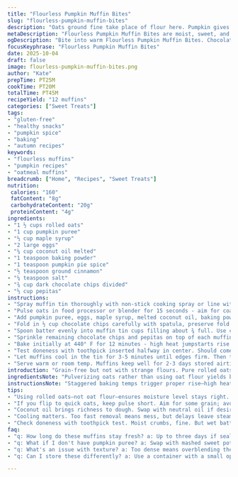 ```yaml
---
title: "Flourless Pumpkin Muffin Bites"
slug: "flourless-pumpkin-muffin-bites"
description: "Oats ground fine take place of flour here. Pumpkin gives moisture, natural sweetness, earthiness. Chocolate chips lend melty pockets, pepitas add crunch. Baking’s at high temp initially for lift, then watch toothpick test, not rigid time. Replace rolled oats with quick oats but pulse less to avoid powder. Swap pumpkin puree with sweet potato mash for subtle flavor shift. Coconut oil stands in for neutral oil adding slight richness. Blend all except mix-ins; fold gently. Batter thick but spoonable. Use cookie scoop for even portions. Sprinkle toppings for texture contrast. Muffins deepen in color, firm edges, toothpick emerges with crumbs, never wet. Rest a bit before serving. Smell of warm spices, roast pumpkin rises from oven, pepitas toast lightly on top. A practical approach guarded from overmixing or drying out."
metaDescription: "Flourless Pumpkin Muffin Bites are moist, sweet, and packed with chocolate and pepitas. A perfect treat for fall flavors."
ogDescription: "Bite into warm Flourless Pumpkin Muffin Bites. Chocolate, pepitas blend perfectly with pumpkin. Ideal for cozy autumn days."
focusKeyphrase: "Flourless Pumpkin Muffin Bites"
date: 2025-10-04
draft: false
image: flourless-pumpkin-muffin-bites.png
author: "Kate"
prepTime: PT25M
cookTime: PT20M
totalTime: PT45M
recipeYield: "12 muffins"
categories: ["Sweet Treats"]
tags:
- "gluten-free"
- "healthy snacks"
- "pumpkin spice"
- "baking"
- "autumn recipes"
keywords:
- "flourless muffins"
- "pumpkin recipes"
- "oatmeal muffins"
breadcrumb: ["Home", "Recipes", "Sweet Treats"]
nutrition: 
 calories: "160"
 fatContent: "8g"
 carbohydrateContent: "20g"
 proteinContent: "4g"
ingredients:
- "1 ½ cups rolled oats"
- "1 cup pumpkin puree"
- "⅓ cup maple syrup"
- "2 large eggs"
- "¼ cup coconut oil melted"
- "1 teaspoon baking powder"
- "1 teaspoon pumpkin pie spice"
- "½ teaspoon ground cinnamon"
- "¼ teaspoon salt"
- "¾ cup dark chocolate chips divided"
- "⅓ cup pepitas"
instructions:
- "Spray muffin tin thoroughly with non-stick cooking spray or line with silicone liners. This prevents sticking and helps muffins release without breakage."
- "Pulse oats in food processor or blender for 15 seconds - aim for coarse flour consistency, not powder. Helps batter bind without graininess or dryness."
- "Add pumpkin puree, eggs, maple syrup, melted coconut oil, baking powder, pumpkin pie spice, cinnamon, and salt. Blend just until creamy and uniform. Avoid over-blending to prevent dense or gummy muffins."
- "Fold in ½ cup chocolate chips carefully with spatula, preserve fold to maintain light texture in batter."
- "Spoon batter evenly into muffin tin cups filling about ¾ full. Use cookie scoop with squeeze handle for consistent size and speed, prevents under or overfilling which affect baking time."
- "Sprinkle remaining chocolate chips and pepitas on top of each muffin - a textural contrast, pepitas toast slightly during bake adding nutty aroma."
- "Bake initially at 440° F for 12 minutes - high heat jumpstarts rise and crust formation; reduce oven to 400° F and bake additional 8-10 minutes. Watch color shift to deep golden brown edges, muffin centers set but slightly springy to touch."
- "Test doneness with toothpick inserted halfway in center. Should come out mostly clean, slight moist crumbs ok. Wet batter on toothpick means more time needed; burnt edges with wet center means oven too hot or uneven placement."
- "Let muffins cool in the tin for 3-5 minutes until edges firm. Then transfer to wire rack. Cooling finalizes crumb texture; too quick removal leads to breakage, too long in tin traps steam making soggy bottoms."
- "Serve warm or room temp. Muffins keep well for 2-3 days stored airtight. Reheat in microwave or toaster oven for soft, melty finish."
introduction: "Grain-free but not with strange flours. Pure rolled oats, pulverized just enough. Keeps crumb moist without gums or starches. Pumpkin puree moistens the crumb, packs in flavor without added fats or sugars. Maple syrup serves sweetness and browning. Coconut oil as fat introduces subtle tropical note, easy swap for any neutral oil if needed. Eggs bind and leaven. Baking powder lifts without heaviness. Pumpkin pie spice and cinnamon - essential for autumnal warmth, skip ground cloves here to avoid bitterness. Chocolate chips mixed within and scattered atop maintain balance between sweet pockets and crunchy pepitas. Listen for tiny crackles as pepitas toast in oven. Muffin edges firm to touch but interiors should yield slightly. Toothpick test over timer—visual and tactile cues override clock. Rest muffins to finish cooking through residual heat. Practical but tasty approach for busy kitchen runs. Variations encourage using sweet potato or applesauce in place of pumpkin, or substituting sunflower seeds if nut-free mandatory. Take this as flexible, not rigid method."
ingredientsNote: "Pulverizing oats rather than using oat flour yields better crumb texture—too fine and muffins tend to get dense or dry. Rolled oats preferred but quick oats workable; reduce pulse time to keep some texture. Pumpkin puree beats canned pumpkin pie filling due to no added sugars or spices, control flavor consistency. Swapping coconut oil for avocado oil or light olive oil works for different flavor profiles. Dark chocolate chips bring richness—semi-sweet or bittersweet fine, but avoid milk chocolate if aiming for balance with earthy pumpkin. Pepitas toasted during baking add crisp, not just decoration. Baking powder crucial for lift; check freshness to prevent dead muffins. If eggs unavailable, chia or flax egg substitutes can work but adjust liquid slightly. Salt balances sweetness and heightens spices. Cooking spray or liners non-negotiable for easy muffin removal."
instructionsNote: "Staggered baking temps trigger proper rise—high heat frontloads the lift, then lowering temp avoids overbrowning outer crust while allowing interior bake-through. Watch muffin domes; subtle cracks signal just-right doneness, dry top means overbake. Toothpick test is king—moist crumbs adhere but no wet batter. Folding chocolate chips prevents overmixing batter, maintain texture lightness. Cookie scoop is double win for size consistency and speed, especially useful when batter is thick like this. Cooling stages matter: hot muffins crumble if removed immediately, but trapped steam ruins base texture if left too long in tin. Pepita and chocolate chip toppings toast and melt better if scattered on top rather than mixed in, retain crunch and sparkle. Muffins keep well, with day old better reheated for melty chocolate and soft crumb. Watch for signs muffins are done – smell and sights over time. If oven hotspots unevenly bake muff, rotate halfway. Common mistakes: overprocessing oats, overmixing batter, skipping oil melt step leading to clumps, using old baking powder killing rise."
tips:
- "Using rolled oats—not oat flour—ensures moisture level stays right. Too fine, they’ve dense crumb. Pulse just enough, coarse flour texture works better."
- "If you flip to quick oats, keep pulse short. Aim for some grain; avoid powder. If batter’s too thick, add a splash of milk or water."
- "Coconut oil brings richness to dough. Swap with neutral oil if desired. Flavors shift, but maintain moistness. Need nut-free? Use sunflower seed butter."
- "Cooling matters. Too fast removal means mess, but delays leave steam trapped. Let rest in the tin three to five minutes, then transfer."
- "Check doneness with toothpick test. Moist crumbs, fine. But wet batter? Means more baking time. If edges burn, oven too hot. Adjust temps."
faq:
- "q: How long do these muffins stay fresh? a: Up to three days if sealed airtight. Room temp fine. But refrigerate if hotter days. Or freeze—good for a month."
- "q: What if I don't have pumpkin puree? a: Swap with mashed sweet potato or applesauce but watch moisture levels. Add a bit less syrup, perhaps."
- "q: What's an issue with texture? a: Too dense means overblending the batter or too much oat powder. Lightly fold chocolate chips in; keep batter fluffy."
- "q: Can I store these differently? a: Use a container with a small opening, keeps moisture in place. Or wrap in foil. Muffins get soggy if humidity high."

---
```

